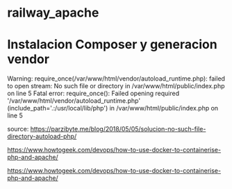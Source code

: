 # railway_apache
# Instalacion Composer y generacion vendor

Warning: require_once(/var/www/html/vendor/autoload_runtime.php): failed to open stream: No such file or directory in /var/www/html/public/index.php on line 5
Fatal error: require_once(): Failed opening required '/var/www/html/vendor/autoload_runtime.php' (include_path='.:/usr/local/lib/php') in /var/www/html/public/index.php on line 5

source: https://parzibyte.me/blog/2018/05/05/solucion-no-such-file-directory-autoload-php/


https://www.howtogeek.com/devops/how-to-use-docker-to-containerise-php-and-apache/

https://www.howtogeek.com/devops/how-to-use-docker-to-containerise-php-and-apache/
